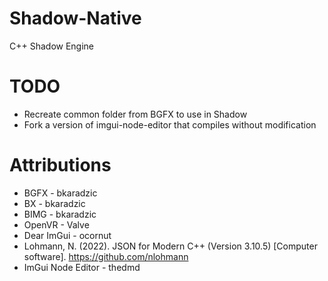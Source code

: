 # Shadow-Native
C++ Shadow Engine

# TODO
  - Recreate common folder from BGFX to use in Shadow
  - Fork a version of imgui-node-editor that compiles without modification

# Attributions
  - BGFX - bkaradzic
  - BX - bkaradzic
  - BIMG - bkaradzic
  - OpenVR - Valve
  - Dear ImGui - ocornut
  - Lohmann, N. (2022). JSON for Modern C++ (Version 3.10.5) [Computer software]. https://github.com/nlohmann
  - ImGui Node Editor - thedmd
